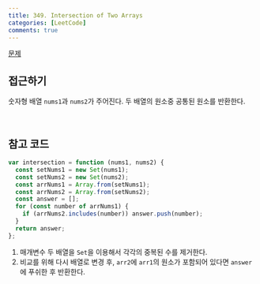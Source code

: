 ```yaml
---
title: 349. Intersection of Two Arrays
categories: [LeetCode]
comments: true
---
```


[문제](https://leetcode.com/problems/intersection-of-two-arrays/)

## 접근하기

숫자형 배열 `nums1`과 `nums2`가 주어진다. 두 배열의 원소중 공통된 원소를 반환한다.

<br>

## 참고 코드

```js
var intersection = function (nums1, nums2) {
  const setNums1 = new Set(nums1);
  const setNums2 = new Set(nums2);
  const arrNums1 = Array.from(setNums1);
  const arrNums2 = Array.from(setNums2);
  const answer = [];
  for (const number of arrNums1) {
    if (arrNums2.includes(number)) answer.push(number);
  }
  return answer;
};
```

1. 매개변수 두 배열을 `Set`을 이용해서 각각의 중복된 수를 제거한다.
2. 비교를 위해 다시 배열로 변경 후, `arr2`에 `arr1`의 원소가 포함되어 있다면 `answer`에 푸쉬한 후 반환한다.
